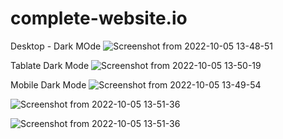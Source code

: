 # complete-website.io
Desktop - Dark MOde
![Screenshot from 2022-10-05 13-48-51](https://user-images.githubusercontent.com/73009807/194014477-a9c65075-83ce-49d0-b2bf-0b50172fa397.png)

Tablate Dark Mode
![Screenshot from 2022-10-05 13-50-19](https://user-images.githubusercontent.com/73009807/194014494-3c5d69e8-bec2-4fd9-8ffd-2406d285e8d4.png)

Mobile Dark Mode
![Screenshot from 2022-10-05 13-49-54](https://user-images.githubusercontent.com/73009807/194014516-7d8114e7-61b6-4efa-bb24-a048e0b54eb0.png)


![Screenshot from 2022-10-05 13-51-36](https://user-images.githubusercontent.com/73009807/194015099-9863e659-35ae-4feb-9578-34224fea1290.png)


![Screenshot from 2022-10-05 13-51-36](https://user-images.githubusercontent.com/73009807/194014717-2ff7e145-0c22-48f9-991a-fb99a570b7a4.png)



